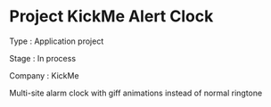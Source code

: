 # Project KickMe Alert Clock

Type : Application project

Stage : In process

Company : KickMe

Multi-site alarm clock with giff animations instead of normal ringtone



